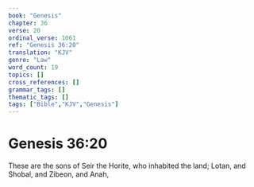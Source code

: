 ```yaml
---
book: "Genesis"
chapter: 36
verse: 20
ordinal_verse: 1061
ref: "Genesis 36:20"
translation: "KJV"
genre: "Law"
word_count: 19
topics: []
cross_references: []
grammar_tags: []
thematic_tags: []
tags: ["Bible","KJV","Genesis"]
---
```


# Genesis 36:20

These are the sons of Seir the Horite, who inhabited the land; Lotan, and Shobal, and Zibeon, and Anah,
